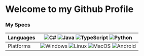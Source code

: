 # Welcome to my Github Profile

### My Specs
| Languages | ![C#](https://img.shields.io/badge/-C%23-darkgreen?style=flat-square&logo=csharp) ![Java](https://img.shields.io/badge/-Java-brown?style=flat-square&logo=java) ![TypeScript](https://img.shields.io/badge/-TypeScript-lightblue?style=flat-square&logo=typescript&logoColor=white) ![Python](https://img.shields.io/badge/-Python-yellow?style=flat-square&logo=python&logoColor=white) |
| --------- | ------------- |
| Platforms | ![Windows](https://img.shields.io/badge/-Windows-blue?style=flat-square&logo=windows) ![Linux](https://img.shields.io/badge/-Linux-yellow?style=flat-square&logo=linux&logoColor=white) ![MacOS](https://img.shields.io/badge/-MacOS-red?style=flat-square&logo=macos) ![Android](https://img.shields.io/badge/-Android-green?style=flat-square&logo=android&logoColor=white) |
